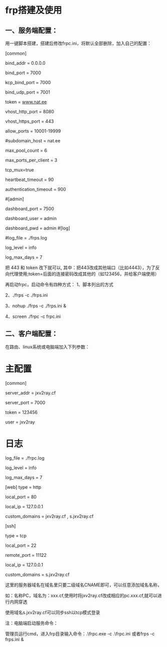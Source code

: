 # frp搭建及使用

一、服务端配置：
--------
用一键脚本搭建，搭建后修改frpc.ini，将默认全部删除，加入自己的配置：

[common]

bind_addr = 0.0.0.0

bind_port = 7000

kcp_bind_port = 7000

bind_udp_port = 7001

token = www.nat.ee

vhost_http_port = 8080

vhost_https_port = 443

allow_ports = 10001-19999

#subdomain_host = nat.ee

max_pool_count = 6

max_ports_per_client = 3

tcp_mux=true

heartbeat_timeout = 90

authentication_timeout = 900

#[admin]

dashboard_port = 7500

dashboard_user = admin

dashboard_pwd = admin
#[log]

#log_file = ./frps.log

log_level = info

log_max_days = 7

把 443 和 token 改下就可以,
其中：把443改成其他端口（比如4443），为了反向代理使用;token=后面的连接密码改成其他的（如123456，并给客户端使用）

再启动frpc，启动命令有四种方式：
1、脚本列出的方式

2、./frps -c ./frps.ini

3、nohup ./frps -c ./frps.ini &

4、screen ./frpc -c frpc.ini

二、客户端配置：
-------
在路由、linux系统或电脑端加入下列参数：

# 主配置

[common]

server_addr = jxv2ray.cf

server_port = 7000

token = 123456

user = jxv2ray

# 日志
log_file = ./frpc.log

log_level = info

log_max_days = 7


[web]
type = http

local_port = 80

local_ip = 127.0.0.1

custom_domains = jxv2ray.cf , s.jxv2ray.cf


[ssh]

type = tcp

local_port = 22

remote_port = 11122

local_ip = 127.0.0.1

custom_domains = s.jxv2ray.cf

这里的服务器域名在域名里只要二级域名CNAME即可，可以任意添加域名名称，

如：名称PC，域名为：xxx.cf,使用时将jxv2ray.cf改成相应的pc.xxx.cf,就可以进行内网穿透

 使用域名s.jxv2ray.cf可以同步ssh以tcp模式登录

注：电脑端启动服务命令：

管理员运行cmd，进入frp目录输入命令：.\frpc.exe -c .\frpc.ini 或者frps -c frps.ini &
